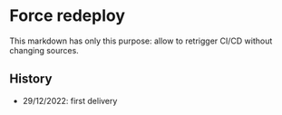 # Force redeploy

This markdown has only this purpose: allow to retrigger CI/CD without changing sources.

## History

* 29/12/2022: first delivery
